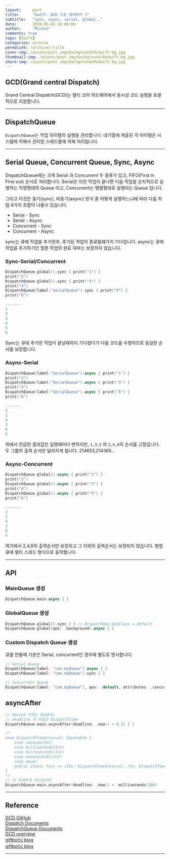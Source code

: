 ```yaml
---
layout:     post
title:      "Swift. GCD 기초 정리하기 1"
subtitle:   "sync, async, serial, global.."
date:       2018-05-03 16:00:00
author:     "MinJun"
comments: true 
tags: [Swift]
categories: archive
permalink: /archive/:title
cover-img: /assets/post_img/background/RxSwift-bg.jpg
thumbnail-img: /assets/post_img/background/RxSwift-bg.jpg
share-img: /assets/post_img/background/RxSwift-bg.jpg
---
```


## GCD(Grand central Dispatch) 

Grand Central Dispatch(GCD)는 멀티 코어 하드웨어에서 동시성 코드 실행을 포괄적으로 지원합니다. 

---

## DispatchQueue 

`DispatchQueue`는 작업 아이템의 실행을 관리합니다. 대기열에 제출된 각 아이템은 시스템에 의해서 관리된 스레드풀에 의해 처리됩니다. 

---

## Serial Queue, Concurrent Queue, Sync, Async

DispatchQueue에는 크게 Serial 과 Concurrent 두 종류가 있고, FIFO(First in First out) 순서로 처리합니다.  Serial은 이전 작업이 끝나면 다음 작업을 순차적으로 실행하는 직렬형태의 Queue 이고, Concurrent는 병렬형태로 실행되는 Queue 입니다. 

그리고 이것은 동기(sync), 비동기(async) 방식 중 어떻게 실행하느냐에 따라 다음 처럼 4가지 조합이 나올수 있습니다.


- Serial - Sync
- Serial - Async
- Concurrent - Sync
- Concurrent - Async 

sync는 큐에 작업을 추가한후, 추가된 작업이 종료될떄가지 기다립니다. async는 큐에 작업을 추가하기만 할뿐 작업의 완료 여부는 보장하지 않습니다. 

### Sync-Serial/Concurrent

```swift
DispatchQueue.global().sync { print("1") }
print("2")
DispatchQueue.global().sync { print("3") }
print("4")
DispatchQueue(label:"SerialQueue").sync { print("5") }
print("6")

-------
1
2
3
4
5
6
```

Sync는 큐에 추가한 작업이 끝날때까지 기다렸다가 다음 코드를 수행하므로 동일한 순서를 보장합니다. 

### Async-Serial

```swift
DispatchQueue(label:"SerialQueue").async { print("1") }
print("2")
DispatchQueue(label:"SerialQueue").async { print("3") }
print("4")
DispatchQueue(label:"SerialQueue").async { print("5") }
print("6")

-------
2
1
4
3
6
5
```

위에서 언급한 결과값은 실행때마다 변하지만, `1,3,5` 와 `2,4,6`의 순서를 고정입니다. 두 그룹의 출력 순서만 달라지게 됩니다. 214653,214365...

### Async-Concurrent

```swift
DispatchQueue.global().async { print("1") }
print("2")
DispatchQueue.global().async { print("3") }
print("4")
DispatchQueue.global().async { print("5") }
print("6")

-------
2
1
4
3
6
5
```

여기에서 2,4,6의 출력순서만 보장되고 그 이외의 출력순서는 보장되지 않습니다. 병렬 큐에 멀티 스레드 형식으로 동작합니다. 

---

## API 

### MainQueue 생성 

```swift
DispatchQueue.main.async { }
```

### GlobalQueue 생성

```swift
DispatchQueue.global().sync { } // DispatchQos.QoSClass = default
DispatchQueue.global(qos: .background).async { }
```

### Custom Dispatch Queue 생성 

큐를 만들때 기본은 Serial, concurrent인 경우에 별도로 명시합니다.

```swift
// Serial Queue
DispatchQueue(label: "com.myQueue").async { }
DispatchQueue(label: "com.myQueue").sync { }

// Concurrent Queue
DispatchQueue(label: "com.myQueue"), qos: .default, attributes: .concurrent, autoreleaseFrequencyL .inherit, target: nil).async { }
```

## asyncAfter

```swift
// Second 단위는 Double
// deadline 의 타입은 DispatchTime
DispatchQueue.main.asyncAfter(deadline: .now() + 0.1) { }

/*
enum DispatchTimeInterval: Equatable {
	case seconds(Int)
	case milliseconds(Int)
	case microseconds(Int)
	case nanoseconds(Int)
	case never
	public static func == (lhs: DispatchTimeInterval, rhs: DispatchTimeInterval) -> Bool
}
*/
// 더 자세하게 하고싶다면
DispatchQueue.main.asyncAfter(deadline: .now() + .milliseconds(100)
```



---

## Reference

[GCD GitHub](https://apple.github.io/swift-corelibs-libdispatch/)<br>
[Dispatch Documents](https://developer.apple.com/documentation/dispatch)<br>
[DispatchQueue Documents](https://developer.apple.com/documentation/dispatch/dispatchqueue)<br>
[GCD overview](https://web.archive.org/web/20090920043909/http://images.apple.com/macosx/technology/docs/GrandCentral_TB_brief_20090903.pdf)<br>
[giftbot님 blog](https://blog.naver.com/itperson/220915666962)<br>
[giftbot님 blog](https://blog.naver.com/itperson/220915666962)<br>

---

